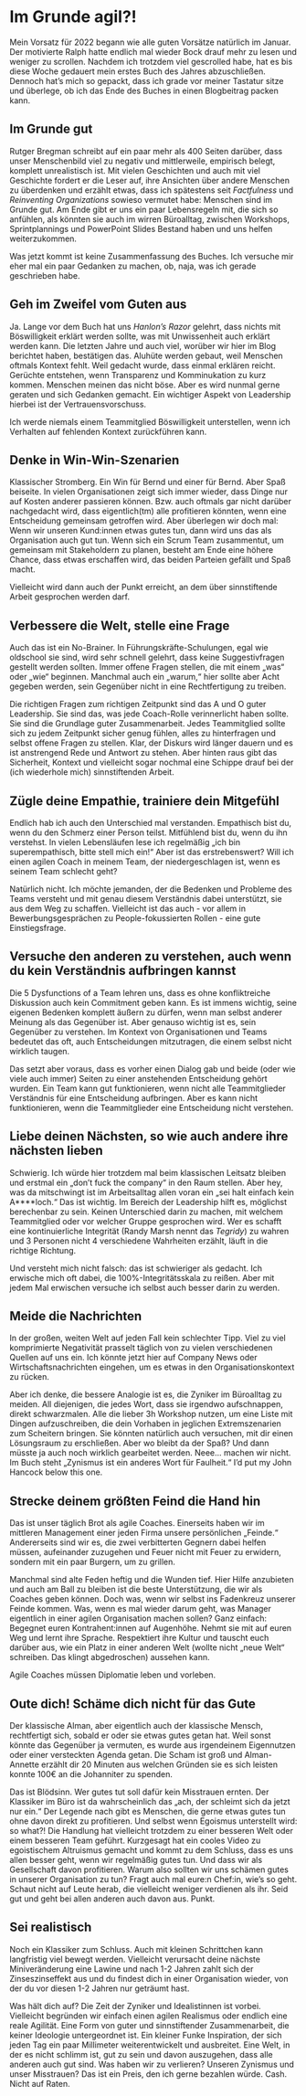 # Im Grunde agil?!
Mein Vorsatz für 2022 begann wie alle guten Vorsätze natürlich im Januar. Der motivierte Ralph hatte endlich mal wieder Bock drauf mehr zu lesen und weniger zu scrollen. Nachdem ich trotzdem viel gescrolled habe, hat es bis diese Woche gedauert mein erstes Buch des Jahres abzuschließen. Dennoch hat’s mich so gepackt, dass ich grade vor meiner Tastatur sitze und überlege, ob ich das Ende des Buches in einen Blogbeitrag packen kann. 

## Im Grunde gut
Rutger Bregman schreibt auf ein paar mehr als 400 Seiten darüber, dass unser Menschenbild viel zu negativ und mittlerweile, empirisch belegt, komplett unrealistisch ist. Mit vielen Geschichten und auch mit viel Geschichte fordert er die Leser auf, ihre Ansichten über andere Menschen zu überdenken und erzählt etwas, dass ich spätestens seit *Factfulness* und *Reinventing Organizations* sowieso vermutet habe: Menschen sind im Grunde gut. Am Ende gibt er uns ein paar Lebensregeln mit, die sich so anfühlen, als könnten sie auch im wirren Büroalltag, zwischen Workshops, Sprintplannings und PowerPoint Slides Bestand haben und uns helfen weiterzukommen. 

Was jetzt kommt ist keine Zusammenfassung des Buches. Ich versuche mir eher mal ein paar Gedanken zu machen, ob, naja, was ich gerade geschrieben habe. 

## Geh im Zweifel vom Guten aus
Ja. Lange vor dem Buch hat uns *Hanlon’s Razor* gelehrt, dass nichts mit Böswilligkeit erklärt werden sollte, was mit Unwissenheit auch erklärt werden kann. Die letzten Jahre und auch viel, worüber wir hier im Blog berichtet haben, bestätigen das. Aluhüte werden gebaut, weil Menschen oftmals Kontext fehlt. Weil gedacht wurde, dass einmal erklären reicht. Gerüchte entstehen, wenn Transparenz und Komminukation zu kurz kommen. Menschen meinen das nicht böse. Aber es wird nunmal gerne geraten und sich Gedanken gemacht. Ein wichtiger Aspekt von Leadership hierbei ist der Vertrauensvorschuss. 

Ich werde niemals einem Teammitglied Böswilligkeit unterstellen, wenn  ich Verhalten auf fehlenden Kontext zurückführen kann. 
## Denke in Win-Win-Szenarien
Klassischer Stromberg. Ein Win für Bernd und einer für Bernd. Aber Spaß beiseite. In vielen Organisationen zeigt sich immer wieder, dass Dinge nur auf Kosten anderer passieren können. Bzw. auch oftmals gar nicht darüber nachgedacht wird, dass eigentlich(tm) alle profitieren könnten, wenn eine Entscheidung gemeinsam getroffen wird. Aber überlegen wir doch mal: Wenn wir unseren Kund:innen etwas gutes tun, dann wird uns das als Organisation auch gut tun. Wenn sich ein Scrum Team zusammentut, um gemeinsam mit Stakeholdern zu planen, besteht am Ende eine höhere Chance, dass etwas erschaffen wird, das beiden Parteien gefällt und Spaß macht. 

Vielleicht wird dann auch der Punkt erreicht, an dem über sinnstiftende Arbeit gesprochen werden darf. 
## Verbessere die Welt, stelle eine Frage
Auch das ist ein No-Brainer. In Führungskräfte-Schulungen, egal wie oldschool sie sind, wird sehr schnell gelehrt, dass keine Suggestivfragen gestellt werden sollten. Immer offene Fragen stellen, die mit einem „was“ oder „wie“ beginnen. Manchmal auch ein „warum,“ hier sollte aber Acht gegeben werden, sein Gegenüber nicht in eine Rechtfertigung zu treiben. 

Die richtigen Fragen zum richtigen Zeitpunkt sind das A und O guter Leadership. Sie sind das, was jede Coach-Rolle verinnerlicht haben sollte. Sie sind die Grundlage guter Zusammenarbeit. Jedes Teammitglied sollte sich zu jedem Zeitpunkt sicher genug fühlen, alles zu hinterfragen und selbst offene Fragen zu stellen. Klar, der Diskurs wird länger dauern und es ist anstrengend Rede und Antwort zu stehen. Aber hinten raus gibt das Sicherheit, Kontext und vielleicht sogar nochmal eine Schippe drauf bei der (ich wiederhole mich) sinnstiftenden Arbeit. 
## Zügle deine Empathie, trainiere dein Mitgefühl
Endlich hab ich auch den Unterschied mal verstanden. Empathisch bist du, wenn du den Schmerz einer Person teilst. Mitfühlend bist du, wenn du ihn verstehst. In vielen Lebensläufen lese ich regelmäßig „ich bin superempathisch, bitte stell mich ein!“ Aber ist das erstrebenswert? Will ich einen agilen Coach in meinem Team, der niedergeschlagen ist, wenn es seinem Team schlecht geht? 

Natürlich nicht. Ich möchte jemanden, der die Bedenken und Probleme des Teams versteht und mit genau diesem Verständnis dabei unterstützt, sie aus dem Weg zu schaffen. Vielleicht ist das auch - vor allem in Bewerbungsgesprächen zu People-fokussierten Rollen - eine gute Einstiegsfrage. 
## Versuche den anderen zu verstehen, auch wenn du kein Verständnis aufbringen kannst
Die 5 Dysfunctions of a Team lehren uns, dass es ohne konfliktreiche Diskussion auch kein Commitment geben kann. Es ist immens wichtig, seine eigenen Bedenken komplett äußern zu dürfen, wenn man selbst anderer Meinung als das Gegenüber ist. Aber genauso wichtig ist es, sein Gegenüber zu verstehen. Im Kontext von Organisationen und Teams bedeutet das oft, auch Entscheidungen mitzutragen, die einem selbst nicht wirklich taugen. 

Das setzt aber voraus, dass es vorher einen Dialog gab und beide (oder wie viele auch immer) Seiten zu einer anstehenden Entscheidung gehört wurden. Ein Team kann gut funktionieren, wenn nicht alle Teammitglieder Verständnis für eine Entscheidung aufbringen. Aber es kann nicht funktionieren, wenn die Teammitglieder eine Entscheidung nicht verstehen. 
## Liebe deinen Nächsten, so wie auch andere ihre nächsten lieben
Schwierig. Ich würde hier trotzdem mal beim klassischen Leitsatz bleiben und erstmal ein „don’t fuck the company“ in den Raum stellen. Aber hey, was da mitschwingt ist im Arbeitsalltag allen voran ein „sei halt einfach kein A****loch.“ Das ist wichtig. Im Bereich der Leadership hilft es, möglichst berechenbar zu sein. Keinen Unterschied darin zu machen, mit welchem Teammitglied oder vor welcher Gruppe gesprochen wird. Wer es schafft eine kontinuierliche Integrität (Randy Marsh nennt das _Tegridy_) zu wahren und 3 Personen nicht 4 verschiedene Wahrheiten erzählt, läuft in die richtige Richtung. 

Und versteht mich nicht falsch: das ist schwieriger als gedacht. Ich erwische mich oft dabei, die 100%-Integritätsskala zu reißen. Aber mit jedem Mal erwischen versuche ich selbst auch besser darin zu werden. 
## Meide die Nachrichten
In der großen, weiten Welt auf jeden Fall kein schlechter Tipp. Viel zu viel komprimierte Negativität prasselt täglich von zu vielen verschiedenen Quellen auf uns ein. Ich könnte jetzt hier auf Company News oder Wirtschaftsnachrichten eingehen, um es etwas in den Organisationskontext zu rücken. 

Aber ich denke, die bessere Analogie ist es, die Zyniker im Büroalltag zu meiden. All diejenigen, die jedes Wort, dass sie irgendwo aufschnappen, direkt schwarzmalen. Alle die lieber 3h Workshop nutzen, um eine Liste mit Dingen aufzuschreiben, die dein Vorhaben in jeglichen Extremszenarien zum Scheitern bringen. Sie könnten natürlich auch versuchen, mit dir einen Lösungsraum zu erschließen. Aber wo bleibt da der Spaß? Und dann müsste ja auch noch wirklich gearbeitet werden. Neee... machen wir nicht. Im Buch steht „Zynismus ist ein anderes Wort für Faulheit.“ I’d put my John Hancock below this one.
## Strecke deinem größten Feind die Hand hin
Das ist unser täglich Brot als agile Coaches. Einerseits haben wir im mittleren Management einer jeden Firma unsere persönlichen „Feinde.“ Andererseits sind wir es, die zwei verbitterten Gegnern dabei helfen müssen, aufeinander zuzugehen und Feuer nicht mit Feuer zu erwidern, sondern mit ein paar Burgern, um zu grillen. 

Manchmal sind alte Feden heftig und die Wunden tief. Hier Hilfe anzubieten und auch am Ball zu bleiben ist die beste Unterstützung, die wir als Coaches geben können. Doch was, wenn wir selbst ins Fadenkreuz unserer Feinde kommen. Was, wenn es mal wieder darum geht, was Manager eigentlich in einer agilen Organisation machen sollen? Ganz einfach: Begegnet euren Kontrahent:innen auf Augenhöhe. Nehmt sie mit auf euren Weg und lernt ihre Sprache. Respektiert ihre Kultur und tauscht euch darüber aus, wie ein Platz in einer anderen Welt (wollte nicht „neue Welt“ schreiben. Das klingt abgedroschen) aussehen kann. 

Agile Coaches müssen Diplomatie leben und vorleben.
## Oute dich! Schäme dich nicht für das Gute
Der klassische Alman, aber eigentlich auch der klassische Mensch, rechtfertigt sich, sobald er oder sie etwas gutes getan hat. Weil sonst könnte das Gegenüber ja vermuten, es wurde aus irgendeinem Eigennutzen oder einer versteckten Agenda getan. Die Scham ist groß und Alman-Annette erzählt dir 20 Minuten aus welchen Gründen sie es sich leisten konnte 100€ an die Johanniter zu spenden. 

Das ist Blödsinn. Wer gutes tut soll dafür kein Misstrauen ernten. Der Klassiker im Büro ist da wahrscheinlich das „ach, der schleimt sich da jetzt nur ein.“ Der Legende nach gibt es Menschen, die gerne etwas gutes tun ohne davon direkt zu profitieren. Und selbst wenn Egoismus unterstellt wird: so what?! Die Handlung hat vielleicht trotzdem zu einer besseren Welt oder einem besseren Team geführt. Kurzgesagt hat ein cooles Video zu egoistischem Altruismus gemacht und kommt zu dem Schluss, dass es uns allen besser geht, wenn wir regelmäßig gutes tun. Und dass wir als Gesellschaft davon profitieren. Warum also sollten wir uns schämen gutes in unserer Organisation zu tun? Fragt auch mal eure:n Chef:in, wie’s so geht. Schaut nicht auf Leute herab, die vielleicht weniger verdienen als ihr. Seid gut und geht bei allen anderen auch davon aus. Punkt.
## Sei realistisch
Noch ein Klassiker zum Schluss. Auch mit kleinen Schrittchen kann langfristig viel bewegt werden. Vielleicht verursacht deine nächste Miniveränderung eine Lawine und nach 1-2 Jahren zahlt sich der Zinseszinseffekt aus und du findest dich in einer Organisation wieder, von der du vor diesen 1-2 Jahren nur geträumt hast. 

Was hält dich auf? Die Zeit der Zyniker und Idealistinnen ist vorbei. Vielleicht begründen wir einfach einen agilen Realismus oder endlich eine reale Agilität. Eine Form von guter und sinnstiftender Zusammenarbeit, die keiner Ideologie untergeordnet ist. Ein kleiner Funke Inspiration, der sich jeden Tag ein paar Millimeter weiterentwickelt und ausbreitet. Eine Welt, in der es nicht schlimm ist, gut zu sein und davon auszugehen, dass alle anderen auch gut sind. Was haben wir zu verlieren? Unseren Zynismus und unser Misstrauen? Das ist ein Preis, den ich gerne bezahlen würde. Cash. Nicht auf Raten. 